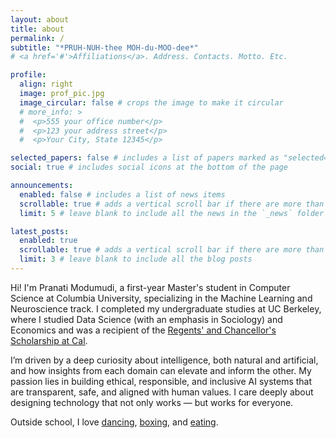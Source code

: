 ```yaml
---
layout: about
title: about
permalink: /
subtitle: "*PRUH-NUH-thee MOH-du-MOO-dee*"
# <a href='#'>Affiliations</a>. Address. Contacts. Motto. Etc.

profile:
  align: right
  image: prof_pic.jpg
  image_circular: false # crops the image to make it circular
  # more_info: > 
  #  <p>555 your office number</p>
  #  <p>123 your address street</p>
  #  <p>Your City, State 12345</p>

selected_papers: false # includes a list of papers marked as "selected={true}"
social: true # includes social icons at the bottom of the page

announcements:
  enabled: false # includes a list of news items
  scrollable: true # adds a vertical scroll bar if there are more than 3 news items
  limit: 5 # leave blank to include all the news in the `_news` folder

latest_posts:
  enabled: true
  scrollable: true # adds a vertical scroll bar if there are more than 3 new posts items
  limit: 3 # leave blank to include all the blog posts
---
```


Hi! I'm Pranati Modumudi, a first-year Master's student in Computer Science at Columbia University, specializing in the Machine Learning and Neuroscience track. I completed my undergraduate studies at UC Berkeley, where I studied Data Science (with an emphasis in Sociology) and Economics and was a recipient of the [Regents' and Chancellor's Scholarship at Cal](https://financialaid.berkeley.edu/types-of-aid-at-berkeley/scholarships/regents-and-chancellors-scholarship/). 

I’m driven by a deep curiosity about intelligence, both natural and artificial, and how insights from each domain can elevate and inform the other. My passion lies in building ethical, responsible, and inclusive AI systems that are transparent, safe, and aligned with human values. I care deeply about designing technology that not only works — but works for everyone.

Outside school, I love [dancing](https://www.aalokam.com/dance-production), [boxing](https://hiitthedecknyc.com/), and [eating](https://www.yelp.com/user_details?userid=btQDDDeqgmN2kbrCkJU5yA).
